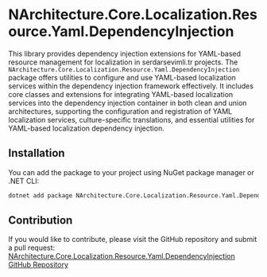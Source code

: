 # NArchitecture.Core.Localization.Resource.Yaml.DependencyInjection

This library provides dependency injection extensions for YAML-based resource management for localization in serdarsevimli.tr projects. The `NArchitecture.Core.Localization.Resource.Yaml.DependencyInjection` package offers utilities to configure and use YAML-based localization services within the dependency injection framework effectively. It includes core classes and extensions for integrating YAML-based localization services into the dependency injection container in both clean and union architectures, supporting the configuration and registration of YAML localization services, culture-specific translations, and essential utilities for YAML-based localization dependency injection.

## Installation

You can add the package to your project using NuGet package manager or .NET CLI:

```bash
dotnet add package NArchitecture.Core.Localization.Resource.Yaml.DependencyInjection
```

## Contribution

If you would like to contribute, please visit the GitHub repository and submit a pull request: [NArchitecture.Core.Localization.Resource.Yaml.DependencyInjection GitHub Repository](https://github.com/srdrsvml1986/NArchitectureTemplate)
